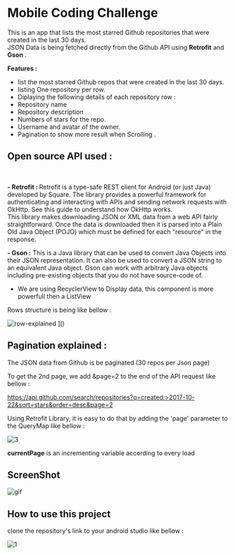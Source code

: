 # Mobile Coding Challenge
This is an app that lists the most starred Github repositories that were created in the last 30 days. <br>
JSON Data is being fetched directly from the Github API  using <strong>Retrofit</strong> and <strong>Gson</strong> .<br>

<strong>Features :</strong><br>
- list the most starred Github repos that were created in the last 30 days.<br>
- listing One repository per row.<br>
- Diplaying the following details of each repository row :<br>
- Repository name<br>
- Repository description<br>
- Numbers of stars for the repo.<br>
- Username and avatar of the owner.<br>
- Pagination to show more result when Scrolling .<br>


<h2>Open source API used :</h2> <br>

<strong>- Retrofit : </strong>Retrofit is a type-safe REST client for Android (or just Java) developed by Square. The library provides a powerful framework for authenticating and interacting with APIs and sending network requests with OkHttp. See this guide to understand how OkHttp works.<br>
This library makes downloading JSON or XML data from a web API fairly straightforward. Once the data is downloaded then it is parsed into a Plain Old Java Object (POJO) which must be defined for each "resource" in the response.<br>

<strong>- Gson :</strong> This is a Java library that can be used to convert Java Objects into their JSON representation. It can also be used to convert a JSON string to an equivalent Java object. Gson can work with arbitrary Java objects including pre-existing objects that you do not have source-code of.<br>

- We are using RecyclerView to Display data, this component is more powerfull then a ListView<br>



Rows structure is being like bellow : <br>

![row-explained](https://)
]()

<h2> Pagination explained : </h2>

The JSON data from Github is be paginated (30 repos per Json page)

To get the 2nd page, we add &page=2 to the end of the API request like bellow : <br>

https://api.github.com/search/repositories?q=created:>2017-10-22&sort=stars&order=desc&page=2 <br>

Using Retrofit Library, it is easy to do that by adding the 'page' parameter to the QueryMap like bellow : <br>

![3](https://)

<strong>currentPage</strong> is an incrementing variable according to every load



<h2>ScreenShot</h2>

![gif](https://)

<h2> How to use this project </h2>

clone the repository's link to your android studio like bellow : 

![1](https://)


